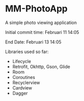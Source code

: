# MM-PhotoApp
A simple photo viewing application 

Initial commit time: Februari 11 14:05

End Date: Februari 13 14:05

Libraries used so far:
- Lifecycle
- Retrofit, Okhttp, Gson, Glide
- Room
- Coroutines
- Recyclerview
- Cardview
- Dagger
